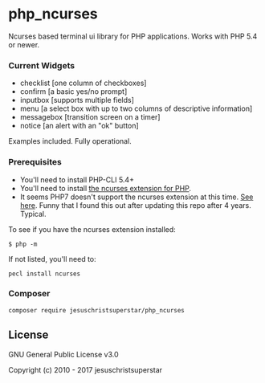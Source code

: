 # php_ncurses

Ncurses based terminal ui library for PHP applications. Works with PHP 5.4 or newer. 

### Current Widgets

- checklist   [one column of checkboxes]
- confirm     [a basic yes/no prompt]
- inputbox    [supports multiple fields] 
- menu        [a select box with up to two columns of descriptive information]
- messagebox  [transition screen on a timer]
- notice      [an alert with an "ok" button]

Examples included. Fully operational. 


### Prerequisites

- You'll need to install PHP-CLI 5.4+
- You'll need to install <a href="http://php.net/manual/en/ncurses.installation.php">the ncurses extension for PHP</a>.
- It seems PHP7 doesn't support the ncurses extension at this time. [See here](https://groups.google.com/forum/#!topic/comp.lang.php/1EqPfC0_NGQ). Funny that I found this out after updating this repo after 4 years. Typical. 

To see if you have the ncurses extension installed:

```
$ php -m
```

If not listed, you'll need to:

```
pecl install ncurses
```

### Composer
`composer require jesuschristsuperstar/php_ncurses`

## License

GNU General Public License v3.0

Copyright (c) 2010 - 2017 jesuschristsuperstar
